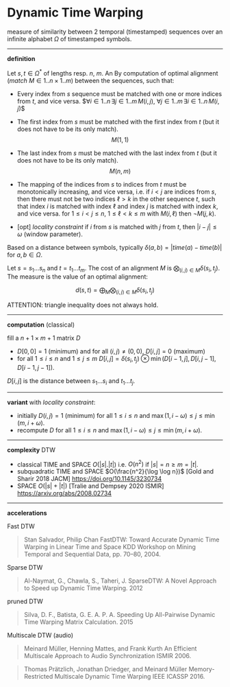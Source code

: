 # Dynamic Time Warping

measure of similarity between 2 temporal (timestamped) sequences 
over an infinite alphabet $`\Omega`$ of timestamped symbols.


---
**definition**

Let $`s, t \in \Omega^*`$ of lengths resp. $`n`$, $`m`$.
An By computation of optimal alignment (*match* $`M \in 1..n \times 1..m`$) between the sequences, such that:

- Every index from $s$ sequence must be matched with one or more indices from $t$, and vice versa.
$$\forall i \in 1..n\, \exists j \in 1..m \, M(i, j)$, $\forall j \in 1..m\, \exists i \in 1..n \, M(i, j)$$
  
- The first index from $s$ must be matched with the first index from $`t`$ (but it does not have to be its only match).
$$M(1,1)$$

- The last index from $s$ must be matched with the last index from $`t`$ (but it does not have to be its only match).
$$M(n,m)$$

- The mapping of the indices from $`s`$ to indices from $t$ must be monotonically increasing, and vice versa, 
  i.e. if $`i < j`$ are indices from $`s`$, then there must not be two indices $`\ell > k`$ in the other sequence $`t`$, such that index $`i`$ is matched with index $`\ell`$ and index $`j`$ is matched with index $`k`$, and vice versa.
  for $`1 \leq i < j \leq n`$, $`1 \leq \ell < k \leq m`$ with $`M(i, \ell)`$ then $`\neg M(j, k)`$.

- [opt] *locality constraint*
  if $`i`$ from $`s`$ is matched with $`j`$ from $`t`$, then $`|i - j| \leq \omega`$ (window parameter).
  

Based on a distance between symbols, 
typically $`\delta(a, b) = |time(a) - time(b)|`$ for $`a, b \in \Omega`$.

Let $`s = s_1... s_n`$ and $`t = t_1 ... t_m`$.
The cost of an alignment $`M`$ is $`\bigotimes_{(i, j) \in M} \delta(s_i, t_j)`$.
The measure is the value of an optimal alignment:
```math
d(s, t) = \bigoplus_M \bigotimes_{(i, j) \in M} \delta(s_i, t_j)
```

ATTENTION: triangle inequality does not always hold.


---
**computation** (classical)

fill a $`n+1 \times m+1`$ matrix $`D`$
- $`D[0, 0] = 1`$ (minimum) and for all $`(i, j) \neq (0, 0)`$, $`D[i, j] = 0`$ (maximum)
- for all $`1 \leq i \leq n`$ and $`1 \leq j \leq m`$
  $`D[i, j] = \delta(s_i, t_j) \otimes \min (D[i-1, j], D[i, j-1], D[i-1, j-1])`$.

$`D[i, j]`$ is the distance between $`s_1... s_i`$ and $`t_1 ... t_j`$.

---
**variant** with *locality constraint*:
- initially $`D(i, j) = 1`$ (minimum) for all $`1 \leq i \leq n`$ and $`\max(1, i-\omega) \leq j \leq \min(m, i+\omega)`$. 
- recompute $`D`$ for all $`1 \leq i \leq n`$ and $`\max(1, i-\omega) \leq j \leq \min(m, i+\omega)`$. 

---
**complexity** DTW

- classical TIME and SPACE $`O(|s| . |t|)`$ i.e. $`O(n^2)`$ if $`|s| = n \geq m = |t|`$.
- subquadratic TIME and SPACE $`O(\frac{n^2}{\log \log n})`$ [Gold and Sharir 2018 JACM]
  https://doi.org/10.1145/3230734
- SPACE $`O(|s| + |t|)`$ [Tralie and Dempsey 2020 ISMIR]
  https://arxiv.org/abs/2008.02734


---
**accelerations**

Fast DTW
> Stan Salvador, Philip Chan
> FastDTW: Toward Accurate Dynamic Time Warping in Linear Time and Space
> KDD Workshop on Mining Temporal and Sequential Data, pp. 70–80, 2004.

Sparse DTW
> Al-Naymat, G., Chawla, S., Taheri, J.
> SparseDTW: A Novel Approach to Speed up Dynamic Time Warping.
> 2012

pruned DTW
> Silva, D. F., Batista, G. E. A. P. A.
> Speeding Up All-Pairwise Dynamic Time Warping Matrix Calculation.
> 2015


Multiscale DTW (audio)
> Meinard Müller, Henning Mattes, and Frank Kurth
> An Efficient Multiscale Approach to Audio Synchronization
> ISMIR 2006.

> Thomas Prätzlich, Jonathan Driedger, and Meinard Müller 
> Memory-Restricted Multiscale Dynamic Time Warping
> IEEE ICASSP 2016.


